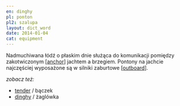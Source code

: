 ```yaml
---
en: dinghy
pl: ponton
pl2: szalupa
layout: dict_word
date: 2014-01-04
cat: equipment
---
```


Nadmuchiwana łódź o płaskim dnie służąca do komunikacji pomiędzy zakotwiczonym [[anchor](/dict/a/anchor/)] jachtem a brzegiem.
Pontony na jachcie najczęściej wyposażone są w silniki zaburtowe [[outboard](/dict/o/outboard/)].

*zobacz też:*

* [tender](/dict/t/tender/) / bączek
* [dinghy](/dict/d/dinghy_2/) / żaglówka